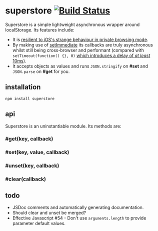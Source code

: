 # superstore [![Build Status](https://travis-ci.org/matthew-andrews/superstore.png?branch=master)](https://travis-ci.org/matthew-andrews/superstore)

Superstore is a simple lightweight asynchronous wrapper around localStorage.  Its features include:

- It is [resilient to iOS's strange behaviour in private browsing mode](http://stackoverflow.com/questions/14555347/html5-localstorage-doesnt-works-in-ios-safari-private-browsing).
- By making use of [setImmediate](https://github.com/NobleJS/setImmediate) its callbacks are truly asynchronous whilst still being cross-browser and performant (compared with `setTimeout(function() {}, 0)` [which introduces a delay of *at least* 10ms](https://developer.mozilla.org/en-US/docs/Web/API/window.setTimeout#Minimum.2F_maximum_delay_and_timeout_nesting)).
- It accepts objects as values and runs `JSON.stringify` on **#set** and `JSON.parse` on **#get** for you.

## installation

```
npm install superstore
```

## api

Superstore is an uninstantiable module.  Its methods are:

### #get(key, callback)

### #set(key, value, callback)

### #unset(key, callback)

### #clear(callback)

## todo

- JSDoc comments and automatically generating documentation.
- Should clear and unset be merged?
- Effective Javascript #54 - Don't use `arguments.length` to provide parameter default values.
